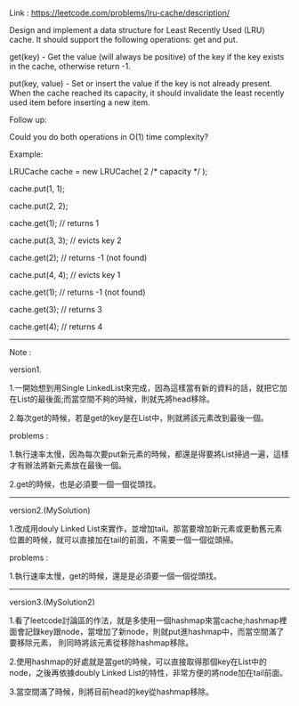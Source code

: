 Link : https://leetcode.com/problems/lru-cache/description/

Design and implement a data structure for Least Recently Used (LRU) cache. It should support the following operations: get and put.

get(key) - Get the value (will always be positive) of the key if the key exists in the cache, otherwise return -1.

put(key, value) - Set or insert the value if the key is not already present. When the cache reached its capacity, it should invalidate the least recently used item before inserting a new item.

Follow up:

Could you do both operations in O(1) time complexity?

Example:

LRUCache cache = new LRUCache( 2 /* capacity */ );

cache.put(1, 1);

cache.put(2, 2);

cache.get(1);       // returns 1

cache.put(3, 3);    // evicts key 2

cache.get(2);       // returns -1 (not found)

cache.put(4, 4);    // evicts key 1

cache.get(1);       // returns -1 (not found)

cache.get(3);       // returns 3

cache.get(4);       // returns 4

---------------------------------------------------
Note : 

version1.

1.一開始想到用Single LinkedList來完成，因為這樣當有新的資料的話，就把它加在List的最後面;而當空間不夠的時候，則就先將head移除。

2.每次get的時候，若是get的key是在List中，則就將該元素改到最後一個。

problems : 

1.執行速率太慢，因為每次要put新元素的時候，都還是得要將List掃過一遍，這樣才有辦法將新元素放在最後一個。

2.get的時候，也是必須要一個一個從頭找。

---------------------------------------------------

version2.(MySolution)

1.改成用douly Linked List來實作，並增加tail。那當要增加新元素或更動舊元素位置的時候，就可以直接加在tail的前面，不需要一個一個從頭掃。

problems : 

1.執行速率太慢，get的時候，還是是必須要一個一個從頭找。

---------------------------------------------------

version3.(MySolution2)

1.看了leetcode討論區的作法，就是多使用一個hashmap來當cache;hashmap裡面會記錄key跟node，當增加了新node，則就put進hashmap中，而當空間滿了要移除元素，
則同時將該元素從移除hashmap移除。

2.使用hashmap的好處就是當get的時候，可以直接取得那個key在List中的node，之後再依據doubly Linked List的特性，非常方便的將node加在tail前面。

3.當空間滿了時候，則將目前head的key從hashmap移除。




